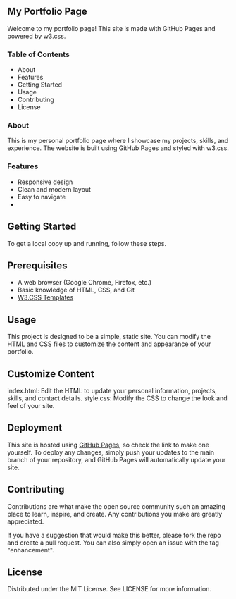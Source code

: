 ## My Portfolio Page
Welcome to my portfolio page! This site is made with GitHub Pages and powered by w3.css.

### Table of Contents
- About
- Features
- Getting Started
- Usage
- Contributing
- License

### About
This is my personal portfolio page where I showcase my projects, skills, and experience. The website is built using GitHub Pages and styled with w3.css.

### Features

- Responsive design
- Clean and modern layout
- Easy to navigate
- 
## Getting Started
To get a local copy up and running, follow these steps.

## Prerequisites
- A web browser (Google Chrome, Firefox, etc.)
- Basic knowledge of HTML, CSS, and Git
- [W3.CSS Templates](https://www.w3schools.com/w3css/w3css_templates.asp)

## Usage
This project is designed to be a simple, static site. You can modify the HTML and CSS files to customize the content and appearance of your portfolio.

## Customize Content
index.html: Edit the HTML to update your personal information, projects, skills, and contact details.
style.css: Modify the CSS to change the look and feel of your site.

## Deployment
This site is hosted using [GitHub Pages](https://pages.github.com/), so check the link to make one yourself. To deploy any changes, simply push your updates to the main branch of your repository, and GitHub Pages will automatically update your site.

## Contributing
Contributions are what make the open source community such an amazing place to learn, inspire, and create. Any contributions you make are greatly appreciated.

If you have a suggestion that would make this better, please fork the repo and create a pull request. You can also simply open an issue with the tag "enhancement".

## License
Distributed under the MIT License. See LICENSE for more information.
